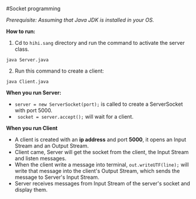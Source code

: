 #Socket programming

_Prerequisite: Assuming that Java JDK is installed in your OS._

**How to run:**

1. Cd to `hihi.sang` directory and run the command to activate the server class.
```
java Server.java
```
2. Run this command to create a client:
```
java Client.java
```
**When you run Server:**
- `server = new ServerSocket(port);` is called to create a ServerSocket with port 5000.
- ` socket = server.accept();` will wait for a client.

**When you run Client**
- A client is created with an **ip address** and port **5000**, it opens an Input Stream and an Output Stream.
- Client came, Server will get the socket from the client, the Input Stream and listen messages.
- When the client write a message into terminal, `out.writeUTF(line);` will write that message into the client's Output Stream, which sends the message to Server's Input Stream.
- Server receives messages from Input Stream of the server's socket and display them.
